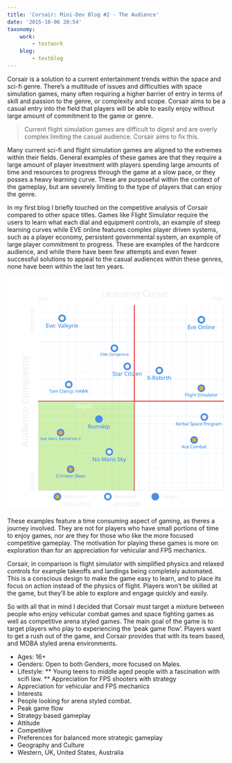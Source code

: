 ```yaml
---
title: 'Corsair: Mini-Dev Blog #2 - The Audience'
date: '2015-10-06 20:54'
taxonomy:
    work:
        - testwork
    blog:
        - testblog
---
```


Corsair is a solution to a current entertainment trends within the space and sci-fi genre. There’s a multitude of issues and difficulties with space simulation games, many often requiring a higher barrier of entry in terms of skill and passion to the genre, or complexity and scope. Corsair aims to be a casual entry into the field that players will be able to easily enjoy without large amount of commitment to the game or genre.

> Current flight simulation games are difficult to digest and are overly complex limiting the casual audience. Corsair aims to fix this.

Many current sci-fi and flight simulation games are aligned to the extremes within their fields. General examples of these games are that they require a large amount of player investment with players spending large amounts of time and resources to progress through the game at a slow pace, or they posses a heavy learning curve. These are purposeful within the context of the gameplay, but are severely limiting to the type of players that can enjoy the genre.

In my first blog I briefly touched on the competitive analysis of Corsair compared to other space titles. Games like Flight Simulator require the users to learn what each dial and equipment controls, an example of steep learning curves while EVE online features complex player driven systems, such as a player economy, persistent governmental system, an example of large player commitment to progress. These are examples of the hardcore audience, and while there have been few attempts and even fewer successful solutions to appeal to the casual audiences within these genres, none have been within the last ten years. 

![Overview of market strategy](grid5.png)

These examples feature a time consuming aspect of gaming, as theres a journey involved. They are not for players who have small portions of time to enjoy games, nor are they for those who like the more focused competitive gameplay. The motivation for playing these games is more on exploration than for an appreciation for vehicular and FPS mechanics. 

Corsair, in comparison is flight simulator with simplified physics and relaxed controls for example takeoffs and landings being completely automated. This is a conscious design to make the game easy to learn, and to place its focus on action instead of the physics of flight. Players won’t be skilled at the game, but they’ll be able to explore and engage quickly and easily.

So with all that in mind I decided that Corsair must target a mixture between people who enjoy vehicular combat games and space fighting games as well as competitive arena styled games. The main goal of the game is to target players who play to experiencing the ‘peak game flow’. Players want to get a rush out of the game, and Corsair provides that with its team based, and MOBA styled arena environments.


* Ages: 16+
* Genders: Open to both Genders, more focused on Males.
* Lifestyle:
** Young teens to middle aged people with a fascination with scifi law.
** Appreciation for FPS shooters with strategy
* Appreciation for vehicular and FPS mechanics
* Interests
* People looking for arena styled combat.
* Peak game flow
* Strategy based gameplay
* Attitude
* Competitive
* Preferences for balanced more strategic gameplay
* Geography and Culture
* Western, UK, United States, Australia
